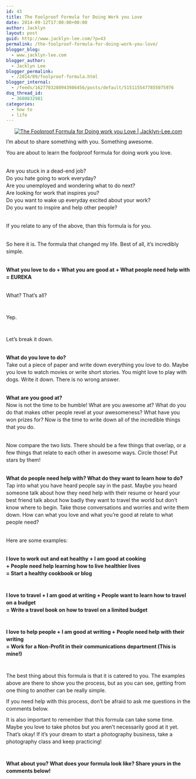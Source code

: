 ```yaml
---
id: 43
title: The Foolproof Formula for Doing Work you Love
date: 2014-09-12T17:00:00+00:00
author: Jacklyn
layout: post
guid: http://www.jacklyn-lee.com/?p=43
permalink: /the-foolproof-formula-for-doing-work-you-love/
blogger_blog:
  - www.jacklyn-lee.com
blogger_author:
  - Jacklyn Lee
blogger_permalink:
  - /2014/09/foolproof-formula.html
blogger_internal:
  - /feeds/1627703288943986456/posts/default/5151155477855075976
dsq_thread_id:
  - 3600832981
categories:
  - how to
  - life
---
```

<input class="jpibfi" type="hidden" />

<div style="clear: both; text-align: center;">
  <a href="http://i0.wp.com/www.jacklyn-lee.com/wp-content/uploads/2014/09/formula_b.jpg" style="margin-left: 1em; margin-right: 1em;"><img alt="The Foolproof Formula for Doing work you Love | Jacklyn-Lee.com" border="0" src="http://i0.wp.com/www.jacklyn-lee.com/wp-content/uploads/2014/09/formula_b.jpg" title="The Foolproof Formula for Doing work you Love | Jacklyn-Lee.com" data-recalc-dims="1" /></a>
</div>

<div style="border: 0px; line-height: 1.428571em; margin-bottom: 0.714285em; padding: 0px;">
</div>

<div style="border: 0px; line-height: 1.428571em; margin-bottom: 0.714285em; padding: 0px;">
  <span data-mce-style="font-family: inherit;" style="line-height: 1.428571em;"><span style="font-family: inherit;">I&#8217;m about to share something with you. Something awesome.&nbsp;</span></span>
</div>

<div style="border: 0px; line-height: 1.428571em; margin-bottom: 0.714285em; padding: 0px;">
  <span style="font-family: inherit; line-height: 1.428571em;">You are about to learn the foolproof formula for doing work you love.</span>
</div>

<div style="border: 0px; line-height: 1.428571em; margin-bottom: 0.714285em; padding: 0px;">
  <span data-mce-style="font-family: inherit;" style="line-height: 1.428571em;"><span style="font-family: inherit;"><br clear="none" />Are you stuck in a dead-end job?<br clear="none" />Do you hate going to work everyday?<br clear="none" />Are you unemployed and wondering what to do next?<br clear="none" />Are looking for work that inspires you?<br clear="none" />Do you want to wake up everyday excited about your work?<br clear="none" />Do you want to inspire and help other people?</span></span>
</div>

<div style="border: 0px; line-height: 1.428571em; margin-bottom: 0.714285em; padding: 0px;">
  <span data-mce-style="font-family: inherit;" style="line-height: 1.428571em;"><span style="font-family: inherit;"><br clear="none" />If you relate to any of the above, than this formula is for you.</span></span>
</div>

<div style="border: 0px; line-height: 1.428571em; margin-bottom: 0.714285em; padding: 0px;">
  <span data-mce-style="font-family: inherit;" style="line-height: 1.428571em;"><span style="font-family: inherit;"><br clear="none" />So here it is. The formula that changed my life. Best of all, it&#8217;s incredibly simple.</span></span>
</div>

<div style="border: 0px; line-height: 1.428571em; margin-bottom: 0.714285em; padding: 0px;">
  <span data-mce-style="font-family: inherit;" style="line-height: 1.428571em;"><span style="font-family: inherit;"><br clear="none" /><strong style="line-height: 1.428571em;">What you love to do + What you are good at + What people need help with = EUREKA</strong></span></span>
</div>

<div style="border: 0px; line-height: 1.428571em; margin-bottom: 0.714285em; padding: 0px;">
  <span data-mce-style="font-family: inherit;" style="line-height: 1.428571em;"><span style="font-family: inherit;"><br clear="none" />What? That&#8217;s all?</span></span>
</div>

<div style="border: 0px; line-height: 1.428571em; margin-bottom: 0.714285em; padding: 0px;">
  <span data-mce-style="font-family: inherit;" style="line-height: 1.428571em;"><span style="font-family: inherit;"><br clear="none" /></span></span>
</div>

<div style="border: 0px; line-height: 1.428571em; margin-bottom: 0.714285em; padding: 0px;">
  <span data-mce-style="font-family: inherit;" style="line-height: 1.428571em;"><span style="font-family: inherit;">Yep.</span></span>
</div>

<div style="border: 0px; line-height: 1.428571em; margin-bottom: 0.714285em; padding: 0px;">
  <span data-mce-style="font-family: inherit;" style="line-height: 1.428571em;"><span style="font-family: inherit;"><br clear="none" /></span></span>
</div>

<div style="border: 0px; line-height: 1.428571em; margin-bottom: 0.714285em; padding: 0px;">
  <span data-mce-style="font-family: inherit;" style="line-height: 1.428571em;"><span style="font-family: inherit;">Let&#8217;s break it down.</span></span>
</div>

<div style="border: 0px; line-height: 1.428571em; margin-bottom: 0.714285em; padding: 0px;">
  <span data-mce-style="font-family: inherit;" style="line-height: 1.428571em;"><span style="font-family: inherit;"><br clear="none" /><strong style="line-height: 1.428571em;">What do you love to do?</strong>&nbsp;<br clear="none" />Take out a piece of paper and write down everything you love to do. Maybe you love to watch movies or write short stories. You might love to play with dogs. Write it down. There is no wrong answer.</span></span>
</div>

<div style="border: 0px; line-height: 1.428571em; margin-bottom: 0.714285em; padding: 0px;">
  <span data-mce-style="font-family: inherit;" style="line-height: 1.428571em;"><span style="font-family: inherit;"><br clear="none" /><strong style="line-height: 1.428571em;">What are you good at?</strong>&nbsp;<br clear="none" />Now is not the time to be humble! What are you awesome at? What do you do that makes other people revel at your awesomeness? What have you won prizes for? Now is the time to write down all of the incredible things that you do.</span></span>
</div>

<div style="border: 0px; line-height: 1.428571em; margin-bottom: 0.714285em; padding: 0px;">
  <span data-mce-style="font-family: inherit;" style="line-height: 1.428571em;"><span style="font-family: inherit;"><br clear="none" />Now compare the two lists. There should be a few things that overlap, or a few things that relate to each other in awesome ways. Circle those! Put stars by them!</span></span>
</div>

<div style="border: 0px; line-height: 1.428571em; margin-bottom: 0.714285em; padding: 0px;">
  <span data-mce-style="font-family: inherit;" style="line-height: 1.428571em;"><span style="font-family: inherit;"><br clear="none" /><strong style="line-height: 1.428571em;">What do people need help with? What do they want to learn how to do?</strong>&nbsp;<br clear="none" />Tap into what you have heard people say in the past. Maybe you heard someone talk about how they need help with their resume or heard your best friend talk about how badly they want to travel the world but don&#8217;t know where to begin. Take those conversations and worries and write them down. How can what you love and what you&#8217;re good at relate to what people need?</span></span>
</div>

<div style="border: 0px; line-height: 1.428571em; margin-bottom: 0.714285em; padding: 0px;">
  <span data-mce-style="font-family: inherit;" style="line-height: 1.428571em;"><span style="font-family: inherit;"><br clear="none" />Here are some examples:</span></span>
</div>

<div style="border: 0px; line-height: 1.428571em; margin-bottom: 0.714285em; padding: 0px;">
  <span data-mce-style="font-family: inherit;" style="line-height: 1.428571em;"><span style="font-family: inherit;"><br clear="none" /><b>I love to work out and eat healthy + I am good at cooking&nbsp;</b></span></span><br /><span data-mce-style="font-family: inherit;" style="line-height: 1.428571em;"><span style="font-family: inherit;"><b>+ People need help learning how to live healthier lives&nbsp;<br clear="none" />= Start a healthy cookbook or blog</b></span></span>
</div>

<div style="border: 0px; line-height: 1.428571em; margin-bottom: 0.714285em; padding: 0px;">
  <span style="font-family: inherit;"><b><br clear="none" /></b></span>
</div>

<div style="border: 0px; line-height: 1.428571em; margin-bottom: 0.714285em; padding: 0px;">
  <span style="font-family: inherit;"><b>I love to travel + I am good at writing + People want to learn how to travel on a budget<br clear="none" />= Write a travel book on how to travel on a limited budget</b></span>
</div>

<div style="border: 0px; line-height: 1.428571em; margin-bottom: 0.714285em; padding: 0px;">
  <span style="font-family: inherit;"><b><br clear="none" /></b></span>
</div>

<div style="border: 0px; line-height: 1.428571em; margin-bottom: 0.714285em; padding: 0px;">
  <span style="font-family: inherit;"><b>I love to help people + I am good at writing + People need help with their writing<br clear="none" />= Work for a Non-Profit in their communications department (This is mine!)</b></span>
</div>

<div style="border: 0px; line-height: 1.428571em; margin-bottom: 0.714285em; padding: 0px;">
  <span style="font-family: inherit;"><br clear="none" /></span>
</div>

<div style="border: 0px; line-height: 1.428571em; margin-bottom: 0.714285em; padding: 0px;">
  <span style="font-family: inherit;">The best thing about this formula is that it is catered to you. The examples above are there to show you the process, but as you can see, getting from one thing to another can be really simple.</span>
</div>

<div style="border: 0px; line-height: 1.428571em; margin-bottom: 0.714285em; padding: 0px;">
  <span style="font-family: inherit;">If you need help with this process, don&#8217;t be afraid to ask me questions in the comments below.&nbsp;</span>
</div>

<div style="border: 0px; line-height: 1.428571em; margin-bottom: 0.714285em; padding: 0px;">
  <span style="font-family: inherit; line-height: 1.428571em;">It is also important to remember that this formula can take some time. Maybe you love to take photos but you aren&#8217;t necessarily good at it yet. That&#8217;s okay! If it&#8217;s your dream to start a photography business, take a photography class and keep practicing!</span>
</div>

<div style="border: 0px; line-height: 1.428571em; margin-bottom: 0.714285em; padding: 0px;">
  <span style="font-family: inherit;"><br clear="none" /></span>
</div>

<div style="border: 0px; line-height: 1.428571em; margin-bottom: 0.714285em; padding: 0px;">
  <span style="font-family: inherit;"><b>What about you? What does your formula look like? Share yours in the comments below!</b></span>
</div>

<div style="border: 0px; font-family: Helvetica, Arial, 'Droid Sans', sans-serif; font-size: 14px; line-height: 1.428571em; margin-bottom: 0.714285em; padding: 0px;">
</div>